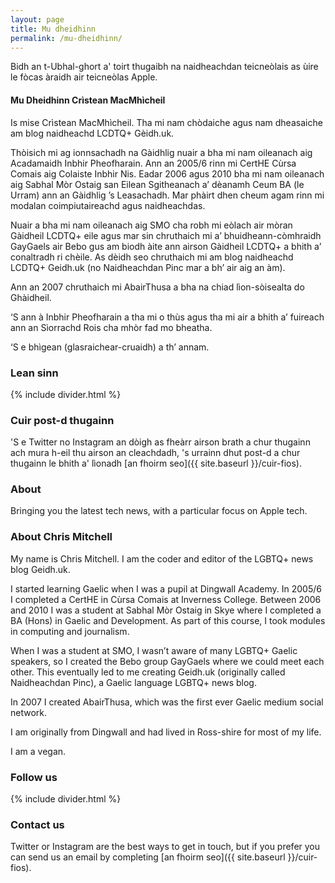 ```yaml
---
layout: page
title: Mu dheidhinn
permalink: /mu-dheidhinn/
---
```


Bidh an t-Ubhal-ghort a' toirt thugaibh na naidheachdan teicneòlais as ùire le fòcas àraidh air teicneòlas Apple.

#### Mu Dheidhinn Crìstean MacMhìcheil

Is mise Crìstean MacMhìcheil. Tha mi nam chòdaiche agus nam dheasaiche am blog naidheachd LCDTQ+ Gèidh.uk.

Thòisich mi ag ionnsachadh na Gàidhlig nuair a bha mi nam oileanach aig Acadamaidh Inbhir Pheofharain. Ann an 2005/6 rinn mi CertHE Cùrsa Comais aig Colaiste Inbhir Nis. Eadar 2006 agus 2010 bha mi nam oileanach aig Sabhal Mòr Ostaig san Eilean Sgitheanach a’ dèanamh Ceum BA (le Urram) ann an Gàidhlig ’s Leasachadh. Mar phàirt dhen cheum agam rinn mi modalan coimpiutaireachd agus naidheachdas.

Nuair a bha mi nam oileanach aig SMO cha robh mi eòlach air mòran Gàidheil LCDTQ+ eile agus mar sin chruthaich mi a’ bhuidheann-còmhraidh GayGaels air Bebo gus am biodh àite ann airson Gàidheil LCDTQ+ a bhith a’ conaltradh ri chèile. As dèidh seo chruthaich mi am blog naidheachd LCDTQ+ Geidh.uk (no Naidheachdan Pinc mar a bh’ air aig an àm).

Ann an 2007 chruthaich mi AbairThusa a bha na chiad lìon-sòisealta do Ghàidheil.

‘S ann à Inbhir Pheofharain a tha mi o thùs agus tha mi air a bhith a’ fuireach ann an Sìorrachd Rois cha mhòr fad mo bheatha.

‘S e bhìgean (glasraichear-cruaidh) a th’ annam.

### Lean sinn

{% include divider.html %}

### Cuir post-d thugainn

'S e Twitter no Instagram an dòigh as fheàrr airson brath a chur thugainn ach mura h-eil thu airson an cleachdadh, 's urrainn dhut post-d a chur thugainn le bhith a' lìonadh [an fhoirm seo]({{ site.baseurl }}/cuir-fios).

### About

Bringing you the latest tech news, with a particular focus on Apple tech.

### About Chris Mitchell

My name is Chris Mitchell. I am the coder and editor of the LGBTQ+ news blog Geidh.uk.

I started learning Gaelic when I was a pupil at Dingwall Academy. In 2005/6 I completed a CertHE in Cùrsa Comais at Inverness College. Between 2006 and 2010 I was a student at Sabhal Mòr Ostaig in Skye where I completed a BA (Hons) in Gaelic and Development. As part of this course, I took modules in computing and journalism.

When I was a student at SMO, I wasn’t aware of many LGBTQ+ Gaelic speakers, so I created the Bebo group GayGaels where we could meet each other. This eventually led to me creating Geidh.uk (originally called Naidheachdan Pinc), a Gaelic language LGBTQ+ news blog.

In 2007 I created AbairThusa, which was the first ever Gaelic medium social network.

I am originally from Dingwall and had lived in Ross-shire for most of my life.

I am a vegan.

### Follow us

{% include divider.html %}

### Contact us

Twitter or Instagram are the best ways to get in touch, but if you prefer you can send us an email by completing [an fhoirm seo]({{ site.baseurl }}/cuir-fios).
